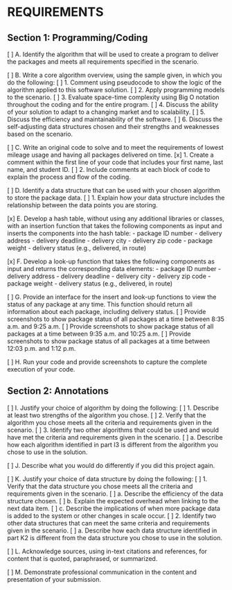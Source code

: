 # REQUIREMENTS

## Section 1: Programming/Coding

[ ] A. Identify the algorithm that will be used to create a program to deliver the packages and meets all requirements specified in the scenario.

[ ] B.  Write a core algorithm overview, using the sample given, in which you do the following:
    [ ] 1.  Comment using pseudocode to show the logic of the algorithm applied to this software solution.
    [ ] 2.  Apply programming models to the scenario.
    [ ] 3.  Evaluate space-time complexity using Big O notation throughout the coding and for the entire program.
    [ ] 4.  Discuss the ability of your solution to adapt to a changing market and to scalability.
    [ ] 5.  Discuss the efficiency and maintainability of the software.
    [ ] 6.  Discuss the self-adjusting data structures chosen and their strengths and weaknesses based on the scenario.

[ ] C.  Write an original code to solve and to meet the requirements of lowest mileage usage and having all packages delivered on time.
    [x] 1.  Create a comment within the first line of your code that includes your first name, last name, and student ID.
    [ ] 2.  Include comments at each  block of code to explain the process and flow of the coding.

[ ] D.  Identify a data structure that can be used with your chosen algorithm to store the package data.
    [ ] 1.  Explain how your data structure includes the relationship between the data points you are storing.

[x] E.  Develop a hash table, without using any additional libraries or classes, with an insertion function that takes the following components as input and inserts the components into the hash table:
    - package ID number
    - delivery address
    - delivery deadline
    - delivery city
    - delivery zip code
    - package weight
    - delivery status (e.g., delivered, in route)

[x] F.  Develop a look-up function that takes the following components as input and returns the corresponding data elements:
    - package ID number
    - delivery address
    - delivery deadline
    - delivery city
    - delivery zip code
    - package weight
    - delivery status (e.g., delivered, in route)

[ ] G.  Provide an interface for the insert and look-up functions to view the status of any package at any time. This function should return all information about each package, including delivery status.
    [ ] Provide screenshots to show package status of all packages at a time between 8:35 a.m. and 9:25 a.m.
    [ ] Provide screenshots to show package status of all packages at a time between 9:35 a.m. and 10:25 a.m.
    [ ] Provide screenshots to show package status of all packages at a time between 12:03 p.m. and 1:12 p.m.

[ ] H.  Run your code and provide screenshots to capture the complete execution of your code.

## Section 2: Annotations

[ ] I.  Justify your choice of algorithm by doing the following:
    [ ] 1.  Describe at least  two strengths of the algorithm you chose.
    [ ] 2.  Verify that the algorithm you chose meets all  the criteria and requirements given in the scenario.
    [ ] 3.  Identify two other algorithms that could be used and would have met the criteria and requirements given in the scenario.
        [ ] a.  Describe how each  algorithm identified in part I3 is different from the algorithm you chose to use in the solution.

[ ] J.  Describe what you would do differently if you did this project again.

[ ] K.  Justify your choice of data structure by doing the following:
    [ ] 1.  Verify that the data structure you chose meets all the criteria and requirements given in the scenario.
        [ ] a.  Describe the efficiency of the data structure chosen.
        [ ] b.  Explain the expected overhead when linking to the next data item.
        [ ] c.  Describe the implications of when more package data is added to the system or other changes in scale occur.
    [ ] 2.  Identify two other data structures that can meet the same criteria and requirements given in the scenario.
        [ ] a.  Describe how each  data structure identified in part K2 is different from the data structure you chose to use in the solution.

[ ] L.   Acknowledge sources, using in-text citations and references, for content that is quoted, paraphrased, or summarized.

[ ] M.  Demonstrate professional communication in the content and presentation of your submission.
